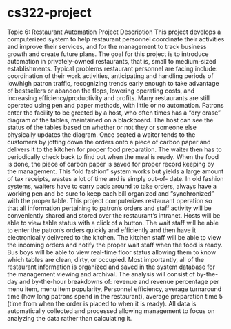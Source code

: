 # cs322-project
Topic 6: Restaurant Automation
Project Description
This project develops a computerized system to help restaurant personnel coordinate
their activities and improve their services, and for the management to track business
growth and create future plans. The goal for this project is to introduce automation in
privately-owned restaurants, that is, small to medium-sized establishments. Typical
problems restaurant personnel are facing include: coordination of their work activities,
anticipating and handling periods of low/high patron traffic, recognizing trends early
enough to take advantage of bestsellers or abandon the flops, lowering operating costs,
and increasing efficiency/productivity and profits. Many restaurants are still operated
using pen and paper methods, with little or no automation. Patrons enter the facility to
be greeted by a host, who often times has a “dry erase” diagram of the tables,
maintained on a blackboard. The host can see the status of the tables based on whether
or not they or someone else physically updates the diagram. Once seated a waiter tends
to the customers by jotting down the orders onto a piece of carbon paper and delivers it
to the kitchen for proper food preparation. The waiter then has to periodically check
back to find out when the meal is ready. When the food is done, the piece of carbon
paper is saved for proper record keeping by the management. This “old fashion” system
works but yields a large amount of tax receipts, wastes a lot of time and is simply out-of-
date. In old fashion systems, waiters have to carry pads around to take orders, always
have a working pen and be sure to keep each bill organized and “synchronized” with the
proper table.
This project computerizes restaurant operation so that all information pertaining to
patron’s orders and staff activity will be conveniently shared and stored over the
restaurant’s intranet. Hosts will be able to view table status with a click of a button. The
wait staff will be able to enter the patron’s orders quickly and efficiently and then have
it electronically delivered to the kitchen. The kitchen staff will be able to view the
incoming orders and notify the proper wait staff when the food is ready. Bus boys will
be able to view real-time floor status allowing them to know which tables are clean,
dirty, or occupied. Most importantly, all of the restaurant information is organized and
saved in the system database for the management viewing and archival. The analysis
will consist of by-the-day and by-the-hour breakdowns of: revenue and revenue
percentage per menu item, menu item popularity, Personnel efficiency, average
turnaround time (how long patrons spend in the restaurant), average preparation time
5
(time from when the order is placed to when it is ready). All data is automatically
collected and processed allowing management to focus on analyzing the data rather
than calculating it.
